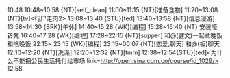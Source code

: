 
10:48
10:48~10:58 {NT}[self_clean]
11:00~11:15 {NT}[准备食物]
11:20~13:08 {NT}[tv]<行尸走肉2>
13:08~13:40 {STU}[ted]
13:40~13:58 {NT}[信息漫游]
13:58~14:30 {BRK}[午休]
14:40~15:28 {WK}[编程]<life-time-tracker>
15:28~16:40 {NT} 安装哑铃凳
16:40~17:28 {WK}[编程]<life-time-tracker>
17:28~22:15 {NT}[supper] 和@(健文)一起煮晚饭和吃晚饭
22:15~ 23:15 {WK}[编程]<life-time-tracker>
23:15~00:07 {NT}[恋爱,聊天] 和@(板)聊天
12:10~12:20 {NT}[洗澡]
12:20~12:32 {NT}[tmm]
12:38~12:54{STU}[ted]<为什么不能把公民生活托付给市场:link=http://open.sina.com.cn/course/id_1029/>
12:58
